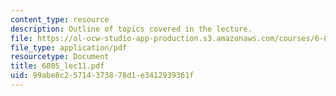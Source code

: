 ```yaml
---
content_type: resource
description: Outline of topics covered in the lecture.
file: https://ol-ocw-studio-app-production.s3.amazonaws.com/courses/6-805-ethics-and-the-law-on-the-electronic-frontier-fall-2005/99abe8c25714373878d1e3412939361f_6805_lec11.pdf
file_type: application/pdf
resourcetype: Document
title: 6805_lec11.pdf
uid: 99abe8c2-5714-3738-78d1-e3412939361f
---
```

